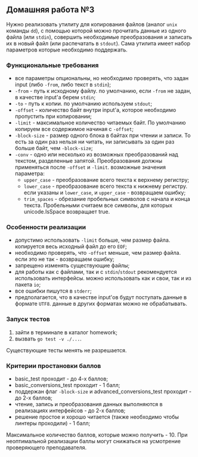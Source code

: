 ## Домашняя работа №3

Нужно реализовать утилиту для копирования файлов (аналог `unix` команды `dd`),
с помощью которой можно прочитать данные из одного файла (или `stdin`),
совершить необходимые преобразования и записать их в новый файл (или распечатать в `stdout`).
Сама утилита имеет набор параметров которые необходимо поддержать.

### Функциональные требования

* все параметры опциональны, но необходимо проверять, что задан input (либо `-from`, либо текст в `stdin`);
* `-from` - путь к исходному файлу. по умолчанию, если `-from` не задан, в качестве input'а берем `stdin`;
* `-to` - путь к копии. по умолчанию используем `stdout`;
* `-offset` - количество байт внутри input'а, которое необходимо пропустить при копировании;
* `-limit` - максимальное количество читаемых байт. По умолчанию копируем все содержимое начиная с `-offset`;
* `-block-size` - размер одного блока в байтах при чтении и записи. То есть за один раз нельзя ни читать, ни записывать за один раз больше байт, чем `-block-size`;
* `-conv` - одно или несколько из возможных преобразований над текстом, разделенные запятой. Преобразования должны применяться после `-offset` и `-limit`.
  возможные значения параметра:
    - `upper_case` - преобразование всего текста к верхнему регистру;
    - `lower_case` - преобразование всего текста к нижнему регистру.
      если указаны и `lower_case`, и `upper_case` - возвращаем ошибку;
    - `trim_spaces` - обрезание пробельных символов с начала и конца текста. Пробельными считаем все символы, для которых unicode.IsSpace возвращает true.

### Особенности реализации

* допустимо использовать `-limit` больше, чем размер файла. копируется весь исходный файл до его `EOF`;
* необходимо проверять, что `-offset` меньше, чем размер файла. если это не так - возвращаем ошибку;
* запрещено изменять существующие файлы;
* для работы как с файлами, так и с `stdin`/`stdout` рекомендуется использовать интерфейсы.
  можно использовать как и свои, так и из пакета `io`;
* все ошибки пишутся в `stderr`;
* предполагается, что в качестве input'ов будут поступать данные в формате `UTF8`.
  данные в других форматах можно не обрабатывать.

### Запуск тестов

1. зайти в терминале в каталог homework;
2. вызвать `go test -v ./...`.

Существующие тесты менять не разрешается.

### Критерии простановки баллов

* basic_test проходит - до 4-х баллов;
* basic_conversions_test проходит - 1 балл;
* поддержан флаг `-block-size` и advanced_conversions_test проходит - до 2-х баллов;
* чтение, запись и преобразования данных выполняются в реализациях интерфейсов - до 2-х баллов;
* решение простое и хорошо читается (также необходимо чтобы линтеры проходили) - 1 балл;

Максимальное количество баллов, которые можно получить - 10.
При неоптимальной реализации баллы могут снижаться на усмотрение проверяющего преподавателя.

